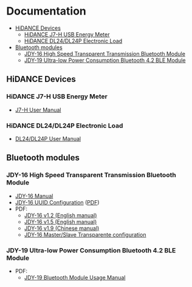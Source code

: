 # Documentation
- [HiDANCE Devices](#hidance-devices)
	- [HiDANCE J7-H USB Energy Meter](#hidance-j7-h-usb-energy-meter)
	- [HiDANCE DL24/DL24P Electronic Load](#hidance-dl24dl24p-electronic-load)
- [Bluetooth modules](#bluetooth-modules)
	- [JDY-16 High Speed Transparent Transmission Bluetooth Module](#jdy-16-high-speed-transparent-transmission-bluetooth-module)
	- [JDY-19 Ultra-low Power Consumption Bluetooth 4.2 BLE Module](#jdy-19-ultra-low-power-consumption-bluetooth-42-ble-module)

## HiDANCE Devices

### HiDANCE J7-H USB Energy Meter
- [J7-H User Manual](J7-H)

### HiDANCE DL24/DL24P Electronic Load
- [DL24/DL24P User Manual](DL24-DL24P)

## Bluetooth modules

### JDY-16 High Speed Transparent Transmission Bluetooth Module
- [JDY-16 Manual](JDY-16)
- [JDY-16 UUID Configuration](JDY-16/JDY-16%20UUID%20Configuration) ([PDF](JDY-16/JDY-16%20UUID%20Configuration/JDY-16%20UUID%20Configuration.pdf))
- PDF:
  - [JDY-16 v1.2 (English manual)](JDY-16/JDY-16%20v1.2%20(English%20manual).pdf)
  - [JDY-16 v1.5 (English manual)](JDY-16/JDY-16%20v1.5%20(English%20manual).pdf)
  - [JDY-16 v1.9 (Chinese manual)](JDY-16/JDY-16%20v1.9)
  - [JDY-16 Master/Slave Transparente configuration](JDY-16/JDY-16%20Master%20Slave%20Transparent%20Transmission%20Configuration.pdf)

### JDY-19 Ultra-low Power Consumption Bluetooth 4.2 BLE Module
- PDF:
  - [JDY-19 Bluetooth Module Usage Manual](JDY-19/JDY-19%20Bluetooth%204.2%20BLE%20Module%20(v1.3).pdf)
